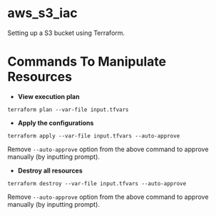 # aws_s3_iac
Setting up a S3 bucket using Terraform.


# Commands To Manipulate Resources
- **View execution plan**
```
terraform plan --var-file input.tfvars
```

- **Apply the configurations** 
```
terraform apply --var-file input.tfvars --auto-approve
```
Remove `--auto-approve` option from the above command to approve manually (by inputting prompt).

- **Destroy all resources**
```
terraform destroy --var-file input.tfvars --auto-approve
```
Remove `--auto-approve` option from the above command to approve manually (by inputting prompt).

